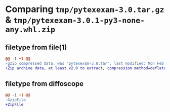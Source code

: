 # Comparing `tmp/pytexexam-3.0.tar.gz` & `tmp/pytexexam-3.0.1-py3-none-any.whl.zip`

## filetype from file(1)

```diff
@@ -1 +1 @@
-gzip compressed data, was "pytexexam-3.0.tar", last modified: Mon Feb 12 07:49:35 2024, max compression
+Zip archive data, at least v2.0 to extract, compression method=deflate
```

## filetype from diffoscope

```diff
@@ -1 +1 @@
-GzipFile
+ZipFile
```

